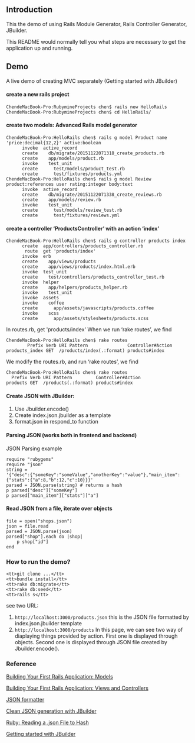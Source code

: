 ## Introduction

This the demo of using Rails Module Generator, Rails Controller Generator, JBuilder. 

This README would normally tell you what steps are necessary to get the 
application up and running.

## Demo
A live demo of creating MVC separately (Getting started with JBuilder)
#### create a new rails project
```
ChendeMacBook-Pro:RubymineProjects chen$ rails new HelloRails
ChendeMacBook-Pro:RubymineProjects chen$ cd HelloRails/
```

#### create two models: Advanced Rails model generator
```
ChendeMacBook-Pro:HelloRails chen$ rails g model Product name 'price:decimal{12,2}' active:boolean
      invoke  active_record
      create    db/migrate/20151122071318_create_products.rb
      create    app/models/product.rb
      invoke    test_unit
      create      test/models/product_test.rb
      create      test/fixtures/products.yml
ChendeMacBook-Pro:HelloRails chen$ rails g model Review product:references user rating:integer body:text
      invoke  active_record
      create    db/migrate/20151122071338_create_reviews.rb
      create    app/models/review.rb
      invoke    test_unit
      create      test/models/review_test.rb
      create      test/fixtures/reviews.yml
```

#### create a controller ‘ProductsController’ with an action ‘index’
```
ChendeMacBook-Pro:HelloRails chen$ rails g controller products index
      create  app/controllers/products_controller.rb
       route  get 'products/index'
      invoke  erb
      create    app/views/products
      create    app/views/products/index.html.erb
      invoke  test_unit
      create    test/controllers/products_controller_test.rb
      invoke  helper
      create    app/helpers/products_helper.rb
      invoke    test_unit
      invoke  assets
      invoke    coffee
      create      app/assets/javascripts/products.coffee
      invoke    scss
      create      app/assets/stylesheets/products.scss
```

In routes.rb,
get 'products/index'
When we run ‘rake routes’, we find
```
ChendeMacBook-Pro:HelloRails chen$ rake routes
        Prefix Verb URI Pattern               Controller#Action
products_index GET  /products/index(.:format) products#index
```

We modify the routes.rb, and run ‘rake routes’, we find
```
ChendeMacBook-Pro:HelloRails chen$ rake routes
  Prefix Verb URI Pattern         Controller#Action
products GET  /products(.:format) products#index
```

#### Create JSON with JBuilder:
1. Use Jbuilder.encode()
2. Create index.json.jbuilder as a template
3. format.json in respond_to function

#### Parsing JSON (works both in frontend and backend)
JSON Parsing example 
```
require "rubygems" 
require "json" 
string =
'{"desc":{"someKey":"someValue","anotherKey":"value"},"main_item":{"stats":{"a":8,"b":12,"c":10}}}' 
parsed = JSON.parse(string) # returns a hash 
p parsed["desc"]["someKey"] 
p parsed["main_item"]["stats"]["a"] 
```

#### Read JSON from a file, iterate over objects 
```
file = open("shops.json") 
json = file.read 
parsed = JSON.parse(json) 
parsed["shop"].each do |shop| 
    p shop["id"] 
end
```

### How to run the demo?
```
<tt>git clone ...</tt>
<tt>bundle install</tt>
<tt>rake db:migrate</tt>
<tt>rake db:seed</tt>
<tt>rails s</tt>
```
see two URL:
1. `http://localhost:3000/products.json`
this is the JSON file formatted by index.json.jbuilder template
2. `http://localhost:3000/products`
In this page, we can see two way of diaplaying things provided by action. First one is displayed through objects. Second one is displayed through JSON file created by Jbuilder.encode().

### Reference
[Building Your First Rails Application: Models](http://www.sitepoint.com/building-your-first-rails-application-models/)

[Building Your First Rails Application: Views and Controllers](http://www.sitepoint.com/building-your-first-rails-application-views-and-controllers/)

[JSON formatter](https://jsonformatter.curiousconcept.com/#)

[Clean JSON generation with JBuilder](http://samurails.com/gems/jbuilder/)

[Ruby: Reading a .json File to Hash](https://hackhands.com/ruby-read-json-file-hash/)

[Getting started with JBuilder](https://richonrails.com/articles/getting-started-with-jbuilder)

